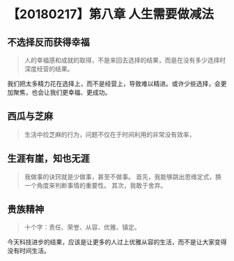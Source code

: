 # 【20180217】第八章 人生需要做减法


## 不选择反而获得幸福

> 人的幸福感和成就的取得，不是来回去选择的结果，而是在没有多少选择时深度经营的结果。

我们把太多精力花在选择上，而不是经营上，导致难以精进。或许少些选择，会更加聚焦，也会让我们更幸福、更成功。

## 西瓜与芝麻

> 生活中捡芝麻的行为，问题不仅在于时间利用的非常没有效率，

## 生涯有崖，知也无涯

> 我做事的诀窍就是少做事，甚至不做事。
> 首先，我能够跳出思维定式，换一个角度来判断事情的重要性。
> 其次，我敢于舍弃。



## 贵族精神

> 十个字：责任、荣誉、从容、优雅、镇定。

今天科技进步的结果，应该是让更多的人过上优雅从容的生活，而不是让大家变得没有时间生活。


